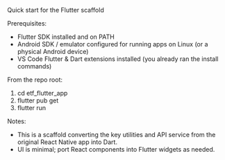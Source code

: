 Quick start for the Flutter scaffold

Prerequisites:
- Flutter SDK installed and on PATH
- Android SDK / emulator configured for running apps on Linux (or a physical Android device)
- VS Code Flutter & Dart extensions installed (you already ran the install commands)

From the repo root:

1. cd etf_flutter_app
2. flutter pub get
3. flutter run

Notes:
- This is a scaffold converting the key utilities and API service from the original React Native app into Dart.
- UI is minimal; port React components into Flutter widgets as needed.
